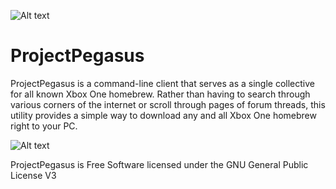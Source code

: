 ![Alt text](  https://travis-ci.org/travis-ci/travis-web.svg?branch=master )
# ProjectPegasus
ProjectPegasus is a command-line client that serves as a single collective for
all known Xbox One homebrew. Rather than having to search through various corners
of the internet or scroll through pages of forum threads, this utility provides a
simple way to download any and all Xbox One homebrew right to your PC.

![Alt text](  http://i.imgur.com/KzH9EoX.png "ProjectPegasus")




ProjectPegasus is Free Software licensed under the GNU General Public License V3
